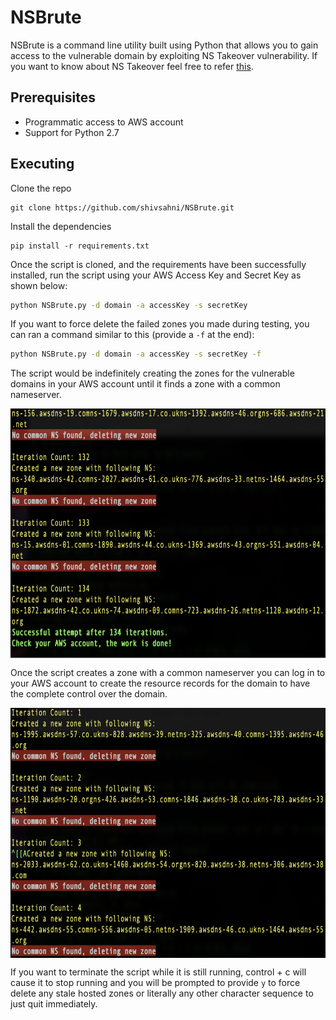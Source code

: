 # NSBrute
 NSBrute is a command line utility built using Python that allows you to gain access to the vulnerable domain by exploiting NS Takeover vulnerability. If you want to know about NS Takeover feel free to refer [this](https://medium.com/@shivsahni2/aws-ns-takeover-356d2a293bca).

## Prerequisites
* Programmatic access to AWS account
* Support for Python 2.7


## Executing

Clone the repo
```
git clone https://github.com/shivsahni/NSBrute.git
```
Install the dependencies
```
pip install -r requirements.txt
```

Once the script is cloned, and the requirements have been successfully installed, run the script using your AWS Access Key and Secret Key as shown below:
```bash
python NSBrute.py -d domain -a accessKey -s secretKey 

```
If you want to force delete the failed zones you made during testing, you can ran a command similar to this (provide a `-f` at the end):
```bash
python NSBrute.py -d domain -a accessKey -s secretKey -f
```

The script would be indefinitely creating the zones for the vulnerable domains in your AWS account until it finds a zone with a common nameserver.

<img src="https://github.com/shivsahni/RawContent/blob/master/1.png" align="middle" width="700" height="400">

Once the script creates a zone with a common nameserver you can log in to your AWS account to create the resource records for the domain to have the complete control over the domain.

<img src="https://github.com/shivsahni/RawContent/blob/master/21.png" align="middle" width="700" height="400">

If you want to terminate the script while it is still running, control + c will cause it to stop running and you will be prompted to provide `y` to force delete any stale hosted zones or literally any other character sequence to just quit immediately.
